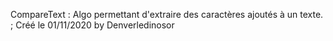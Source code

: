 CompareText : Algo permettant d'extraire des caractères ajoutés à un texte.<br/>;
Créé le 01/11/2020 by Denverledinosor
